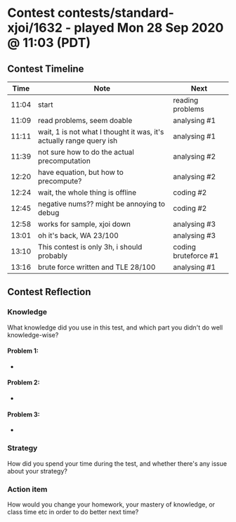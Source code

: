 # Contest contests/standard-xjoi/1632 - played Mon 28 Sep 2020 @ 11:03 (PDT)

## Contest Timeline

| Time | Note | Next |
|----|----|----|
11:04 | start | reading problems
11:09 | read problems, seem doable | analysing #1
11:11 | wait, 1 is not what I thought it was, it's actually range query ish | analysing #1
11:39 | not sure how to do the actual precomputation | analysing #2
12:20 | have equation, but how to precompute? | analysing #2
12:24 | wait, the whole thing is offline | coding #2
12:45 | negative nums?? might be annoying to debug | coding #2
12:58 | works for sample, xjoi down | analysing #3
13:01 | oh it's back, WA 23/100 | analysing #3
13:10 | This contest is only 3h, i should probably | coding bruteforce #1
13:16 | brute force written and TLE 28/100 | analysing #1

## Contest Reflection

### Knowledge
What knowledge did you use in this test, and which part you didn't do well knowledge-wise?

#### Problem 1:

-

#### Problem 2:

-

#### Problem 3:

-

### Strategy
How did you spend your time during the test, and whether there's any issue about your strategy?

### Action item
How would you change your homework, your mastery of knowledge, or class time etc in order to do better next time?
